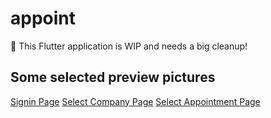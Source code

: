 # appoint

:construction: This Flutter application is WIP and needs a big cleanup!

## Some selected preview pictures

[Signin Page](images/preview/signin.png?raw=true "Signin Page") [Select Company Page](images/preview/select_company.png?raw=true "Select Company Page") [Select Appointment Page](images/preview/select_appointment.png?raw=true "Select Appointment Page")
